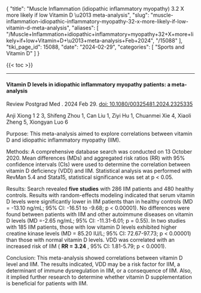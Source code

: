 {
  "title": "Muscle Inflammation (idiopathic inflammatory myopathy) 3.2 X more likely if low Vitamin D \u2013 meta-analysis",
  "slug": "muscle-inflammation-idiopathic-inflammatory-myopathy-32-x-more-likely-if-low-vitamin-d-meta-analysis",
  "aliases": [
    "/Muscle+Inflammation+idiopathic+inflammatory+myopathy+32+X+more+likely+if+low+Vitamin+D+\u2013+meta-analysis+Feb+2024",
    "/15088"
  ],
  "tiki_page_id": 15088,
  "date": "2024-02-29",
  "categories": [
    "Sports and Vitamin D"
  ]
}

{{< toc >}}

---

#### Vitamin D levels in idiopathic inflammatory myopathy patients: a meta-analysis

Review Postgrad Med . 2024 Feb 29. [doi: 10.1080/00325481.2024.2325335](https://doi.org/10.1080/00325481.2024.2325335)

Anji Xiong 1 2 3, Shifeng Zhou 1, Can Liu 1, Ziyi Hu 1, Chuanmei Xie 4, Xiaoli Zheng 5, Xiongyan Luo 6

Purpose: This meta-analysis aimed to explore correlations between vitamin D and idiopathic inflammatory myopathy (IIM).

Methods: A comprehensive database search was conducted on 13 October 2020. Mean differences (MDs) and aggregated risk ratios (RR) with 95% confidence intervals (CIs) were used to determine the correlation between vitamin D deficiency (VDD) and IIM. Statistical analysis was performed with RevMan 5.4 and Stata15, statistical significance was set at p < 0.05.

Results: Search revealed  **five studies**  with 286 IIM patients and 480 healthy controls. Results with random-effects modeling indicated that serum vitamin D levels were significantly lower in IIM patients than in healthy controls (MD = -13.10 ng/mL; 95% CI: -16.51 to -9.68; p < 0.00001). No differences were found between patients with IIM and other autoimmune diseases on vitamin D levels (MD =-2.65 ng/mL; 95% CI: -11.31-6.01; p = 0.55). In two studies with 185 IIM patients, those with low vitamin D levels exhibited higher creatine kinase levels (MD = 85.20 IU/L; 95% CI: 72.67-97.73; p < 0.00001) than those with normal vitamin D levels. VDD was correlated with an increased risk of IIM ( **RR = 3.24** , 95% CI: 1.81-5.79; p < 0.0001).

Conclusion: This meta-analysis showed correlations between vitamin D level and IIM. The results indicated, VDD may be a risk factor for IIM, a determinant of immune dysregulation in IIM, or a consequence of IIM. Also, it implied further research to determine whether vitamin D supplementation is beneficial for patients with IIM.
